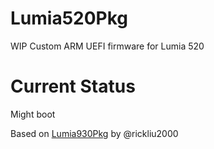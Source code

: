 # Lumia520Pkg
WIP Custom ARM UEFI firmware for Lumia 520

# Current Status
Might boot 

Based on [Lumia930Pkg](https://github.com/rickliu2000/Lumia930Pkg) by @rickliu2000